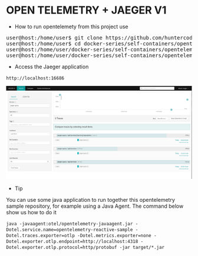 # OPEN TELEMETRY + JAEGER V1

- How to run opentelemety from this project use

<pre>
user@host:/home/user$ git clone https://github.com/huntercodexs/docker-series.git .
user@host:/home/user$ cd docker-series/self-containers/opentelemetry/otel+jaeger-v1
user@host:/home/user/docker-series/self-containers/opentelemetry$ docker-compose up --build
user@host:/home/user/docker-series/self-containers/opentelemetry$ docker-compose start
</pre>

- Access the Jaeger application

```text
http://localhost:16686
```
![jaeger-ui.png](jaeger-ui.png)

- Tip

You can use some java application to run together this opentelemetry sample repository, for example using a Java Agent.
The command below show us how to do it

```shell
java -javaagent:otel/opentelemetry-javaagent.jar -Dotel.service.name=opentelemetry-reactive-sample -Dotel.traces.exporter=otlp -Dotel.metrics.exporter=none -Dotel.exporter.otlp.endpoint=http://localhost:4318 -Dotel.exporter.otlp.protocol=http/protobuf -jar target/*.jar
```
